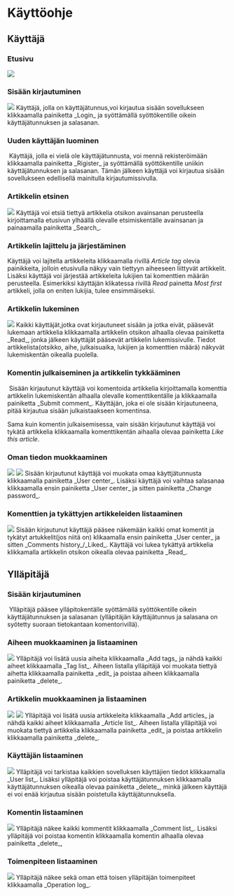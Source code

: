 # Käyttöohje

## Käyttäjä

### Etusivu
<img src="https://github.com/yumoL/learningProgramming/blob/master/dokumentaatio/pictures/k%C3%A4ytt%C3%A4j%C3%A4/k%C3%A4ytt%C3%A4j%C3%A4nEtisivu.png">

### Sisään kirjautuminen
<img src="https://github.com/yumoL/learningProgramming/blob/master/dokumentaatio/pictures/k%C3%A4ytt%C3%A4j%C3%A4/sis%C3%A4%C3%A4nkirjautuminen.png">
Käyttäjä, jolla on käyttäjätunnus,voi kirjautua sisään sovellukseen klikkaamalla painiketta _Login_ ja syöttämällä syöttökentille oikein käyttäjätunnuksen ja salasanan.

### Uuden käyttäjän luominen
<img src="">
Käyttäjä, jolla ei vielä ole käyttäjätunnusta, voi mennä rekisteröimään klikkaamalla painiketta _Rigister_ ja syöttämällä syöttökentille uniikin käyttäjätunnuksen ja salasanan. Tämän jälkeen käyttäjä voi kirjautua sisään sovellukseen edellisellä mainitulla kirjautumissivulla.

### Artikkelin etsinen 
<img src="https://github.com/yumoL/learningProgramming/blob/master/dokumentaatio/pictures/k%C3%A4ytt%C3%A4j%C3%A4/search.png">
Käyttäjä voi etsiä tiettyä artikkelia otsikon avainsanan perusteella kirjoittamalla etusivun ylhäällä olevalle etsimiskentälle avainsanan ja painaamalla painiketta _Search_.

### Artikkelin lajittelu ja järjestäminen
Käyttäjä voi lajitella artikkeleita klikkaamalla rivillä _Article tag_ olevia painikkeita, jolloin etusivulla näkyy vain tiettyyn aiheeseen liittyvät artikkelit. Lisäksi käyttäjä voi järjestää artikkeleita lukijien tai komenttien määrän perusteella. Esimerkiksi käyttäjän klikatessa rivillä _Read_ painetta _Most first_ artikkeli, jolla on eniten lukijia, tulee ensimmäiseksi. 

### Artikkelin lukeminen
<img src="https://github.com/yumoL/learningProgramming/blob/master/dokumentaatio/pictures/k%C3%A4ytt%C3%A4j%C3%A4/lukemissivu.png">
Kaikki käyttäjät,jotka ovat kirjautuneet sisään ja jotka eivät, pääsevät lukemaan artikkelia klikkaamalla artikkelin otsikon alhaalla olevaa painiketta _Read_, jonka jälkeen käyttäjät pääsevät artikkelin lukemissivulle. Tiedot artikkelista(otsikko, aihe, julkaisuaika, lukijien ja komenttien määrä) näkyvät lukemiskentän oikealla puolella.

### Komentin julkaiseminen ja artikkelin tykkääminen
<img src="">
Sisään kirjautunut käyttäjä voi komentoida artikkelia kirjoittamalla komenttia artikkelin lukemiskentän alhaalla olevalle komenttikentälle ja klikkaamalla painiketta _Submit comment_. Käyttäjän, joka ei ole sisään kirjautuneena, pitää kirjautua sisään julkaistaakseen komentinsa. 

Sama kuin komentin julkaisemisessa, vain sisään kirjautunut käyttäjä voi tykätä artikkelia klikkaamalla komenttikentän aihaalla olevaa painiketta _Like this article_. 

### Oman tiedon muokkaaminen
<img src="https://github.com/yumoL/learningProgramming/blob/master/dokumentaatio/pictures/k%C3%A4ytt%C3%A4j%C3%A4/k%C3%A4ytt%C3%A4j%C3%A4tunnuksen%20muokaaminen.png">
<img src="https://github.com/yumoL/learningProgramming/blob/master/dokumentaatio/pictures/k%C3%A4ytt%C3%A4j%C3%A4/salasanan%20vaihtaminen.png">
Sisään kirjautunut käyttäjä voi muokata omaa käyttjätunnusta klikkaamalla painiketta _User center_. Lisäksi käyttäjä voi vaihtaa salasanaa klikkaamalla ensin painiketta _User center_ ja sitten painiketta _Change password_.

### Komenttien ja tykättyjen artikkeleiden listaaminen
<img src="https://github.com/yumoL/learningProgramming/blob/master/dokumentaatio/pictures/k%C3%A4ytt%C3%A4j%C3%A4/komentin%20listaaminen.png">
<imr src="https://github.com/yumoL/learningProgramming/blob/master/dokumentaatio/pictures/k%C3%A4ytt%C3%A4j%C3%A4/tyk%C3%A4tyt%20artikkelit.png">
Sisään kirjautunut käyttäjä pääsee näkemään kaikki omat komentit ja tykätyt artukkelit(jos niitä on) klikaamalla ensin painiketta _User center_ ja sitten _Comments history_/_Liked_. Käyttäjä voi lukea tykättyä artikkelia klikkamalla artikkelin otsikon oikealla olevaa painiketta _Read_.

## Ylläpitäjä

### Sisään kirjautuminen
<img src="">
Ylläpitäjä pääsee ylläpitokentälle syöttämällä syöttökentille oikein käyttäjätunnuksen ja salasanan (ylläpitäjän käyttäjätunnus ja salasana on syötetty suoraan tietokantaan komentorivillä).

### Aiheen muokkaaminen ja listaaminen
<img src="https://github.com/yumoL/learningProgramming/blob/master/dokumentaatio/pictures/admin/addtags.png">
<imr src="https://github.com/yumoL/learningProgramming/blob/master/dokumentaatio/pictures/admin/taglist.png">
Ylläpitäjä voi lisätä uusia aiheita klikkaamalla _Add tags_ ja nähdä kaikki aiheet klikkaamalla _Tag list_.
Aiheen listalla ylläpitäjä voi muokata tiettyä aihetta klikkaamalla painiketta _edit_ ja poistaa aiheen klikkaamalla painiketta _delete_. 

### Artikkelin muokkaaminen ja listaaminen
<img src="https://github.com/yumoL/learningProgramming/blob/master/dokumentaatio/pictures/admin/addart.png">
<img src="https://github.com/yumoL/learningProgramming/blob/master/dokumentaatio/pictures/admin/artlist.png">
Ylläpitäjä voi lisätä uusia artikkeleita klikkaamalla _Add articles_ ja nähdä kaikki aiheet klikkaamalla _Article list_.
Aiheen listalla ylläpitäjä voi muokata  tiettyä artikkelia klikkaamalla painiketta _edit_ ja poistaa artikkelin klikkaamalla painiketta _delete_. 

### Käyttäjän listaaminen
<img src="https://github.com/yumoL/learningProgramming/blob/master/dokumentaatio/pictures/admin/userList.png">
Ylläpitäjä voi tarkistaa kaikkien sovelluksen käyttäjien tiedot klikkaamalla _User list_. Lisäksi ylläpitäjä voi poistaa käyttäjätunnuksen klikkaamalla käyttäjätunnuksen oikealla olevaa painiketta _delete_, minkä jälkeen käyttäjä ei voi enää kirjautua sisään poistetulla käyttäjätunnuksella.

### Komentin listaaminen
<img src="https://github.com/yumoL/learningProgramming/blob/master/dokumentaatio/pictures/admin/commentList.png">
Ylläpitäjä näkee kaikki kommentit klikkaamalla _Comment list_. Lisäksi ylläpitäjä voi poistaa komentin klikkaamalla komentin alhaalla olevaa painiketta _delete_,

### Toimenpiteen listaaminen
<img src="https://github.com/yumoL/learningProgramming/blob/master/dokumentaatio/pictures/admin/oplogList.png">
Ylläpitäjä näkee sekä oman että toisen ylläpitäjän toimenpiteet klikkaamalla _Operation log_.

